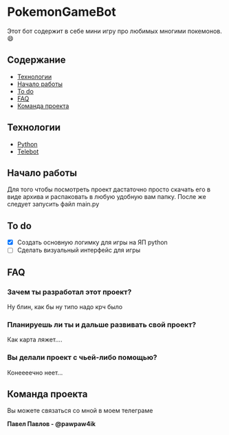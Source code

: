 # PokemonGameBot

Этот бот содержит в себе мини игру про любимых многими покемонов. :smile:

## Содержание
+ [Технологии]()
+ [Начало работы]()
+ [To do]()
+ [FAQ]()
+ [Команда проекта]()

## Технологии
+ [Python](https://www.python.org/)
+ [Telebot](https://pypi.org/project/pyTelegramBotAPI/)

## Начало работы
Для того чтобы посмотреть проект дастаточно просто скачать его в виде архива и распаковать в любую удобную вам папку.
После же следует запусить файл main.py

## To do

+ [x] Создать основную логимку для игры на ЯП python
+ [ ] Сделать визуальный интерфейс для игры

## FAQ

### **Зачем ты разработал этот проект?**

Ну блин, как бы ну типо надо крч было

### **Планируешь ли ты и дальше развивать свой проект?**

Как карта ляжет....

### **Вы делали проект с чьей-либо помощью?**

Конеееечно неет...

## Команда проекта

Вы можете связаться со мной в моем телеграме

**Павел Павлов - @pawpaw4ik**



